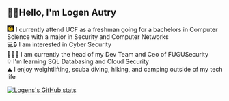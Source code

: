 ## 🐡🌿Hello, I'm Logen Autry

<img src="ucficon.png" style="height:15px;"> I currently attend UCF as a freshman going for a bachelors in Computer Science with a major in Security and Computer Networks</br>
💻🔒 I am interested in Cyber Security</br>
👨🏻‍💻 I am currently the head of my Dev Team and Ceo of FUGUSecurity</br>
💡 I'm learning SQL Databasing and Cloud Security</br>
⛰️ I enjoy weightlifting, scuba diving, hiking, and camping outside of my tech life</br>

[![Logens's GitHub stats](https://github-readme-stats.vercel.app/api?username=LogenAutry2004)](https://github.com/anuraghazra/github-readme-stats)
